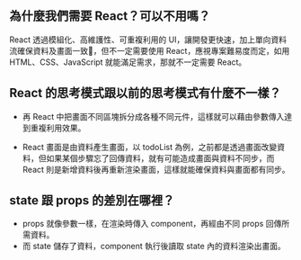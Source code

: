 ## 為什麼我們需要 React？可以不用嗎？
React 透過模組化、高維護性、可重複利用的 UI，讓開發更快速，加上單向資料流確保資料及畫面一致，但不一定需要使用 React，應視專案難易度而定，如用 HTML、CSS、JavaScript 就能滿足需求，那就不一定需要 React。

## React 的思考模式跟以前的思考模式有什麼不一樣？
* 再 React 中把畫面不同區塊拆分成各種不同元件，這樣就可以藉由參數傳入達到重複利用效果。

* React 畫面是由資料產生畫面，以 todoList 為例，之前都是透過畫面改變資料，但如果某個步驟忘了回傳資料，就有可能造成畫面與資料不同步，而 React 則是新增資料後再重新渲染畫面，這樣就能確保資料與畫面都有同步。

## state 跟 props 的差別在哪裡？
* props 就像參數一樣，在渲染時傳入 component，再經由不同 props 回傳所需資料。  
* 而 state 儲存了資料，component 執行後讀取 state 內的資料渲染出畫面。
